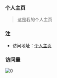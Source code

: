 ### 个人主页

> 这是我的个人主页

### 注

- 访问地址：[个人主页](https://road8023.github.io/)

### 访问量

![0](http://profile-counter.glitch.me/MrPaiZi/count.svg)
